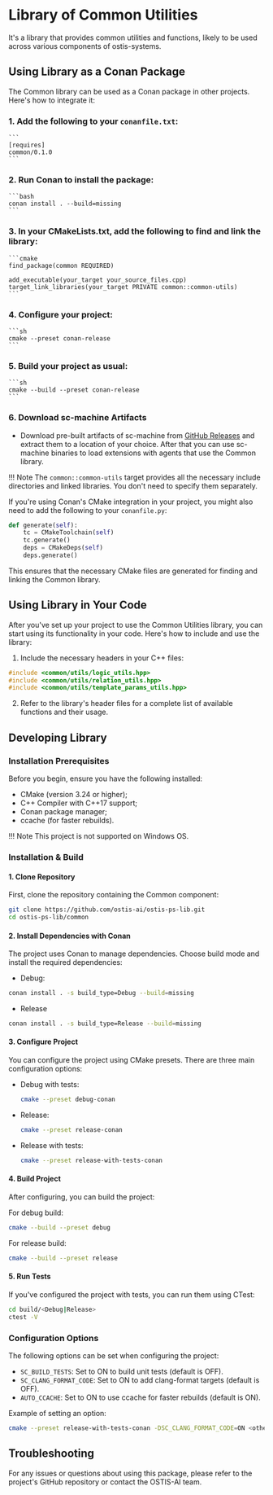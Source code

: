 # Library of Common Utilities

It's a library that provides common utilities and functions, likely to be used across various components of ostis-systems.

## Using Library as a Conan Package

The Common library can be used as a Conan package in other projects. Here's how to integrate it:

### 1. Add the following to your `conanfile.txt`:

    ```
    [requires]
    common/0.1.0
    ```

### 2. Run Conan to install the package:

    ```bash
    conan install . --build=missing
    ```

### 3. In your CMakeLists.txt, add the following to find and link the library:

    ```cmake
    find_package(common REQUIRED)

    add_executable(your_target your_source_files.cpp)
    target_link_libraries(your_target PRIVATE common::common-utils)
    ```

### 4. Configure your project:

    ```sh
    cmake --preset conan-release
    ```

### 5. Build your project as usual:

    ```sh
    cmake --build --preset conan-release
    ```

### 6. Download sc-machine Artifacts

   - Download pre-built artifacts of sc-machine from [GitHub Releases](https://github.com/ostis-ai/sc-machine/releases) and extract them to a location of your choice. After that you can use sc-machine binaries to load extensions with agents that use the Common library.

!!! Note
    The `common::common-utils` target provides all the necessary include directories and linked libraries. You don't need to specify them separately.

If you're using Conan's CMake integration in your project, you might also need to add the following to your `conanfile.py`:

```python
def generate(self):
    tc = CMakeToolchain(self)
    tc.generate()
    deps = CMakeDeps(self)
    deps.generate()
```

This ensures that the necessary CMake files are generated for finding and linking the Common library.

## Using Library in Your Code

After you've set up your project to use the Common Utilities library, you can start using its functionality in your code. Here's how to include and use the library:

1. Include the necessary headers in your C++ files:

```cpp
#include <common/utils/logic_utils.hpp>
#include <common/utils/relation_utils.hpp>
#include <common/utils/template_params_utils.hpp>
```

2. Refer to the library's header files for a complete list of available functions and their usage.

## Developing Library

### Installation Prerequisites

Before you begin, ensure you have the following installed:

- CMake (version 3.24 or higher);
- C++ Compiler with C++17 support;
- Conan package manager;
- ccache (for faster rebuilds).

!!! Note
    This project is not supported on Windows OS.

### Installation & Build

#### 1. Clone Repository

First, clone the repository containing the Common component:

```bash
git clone https://github.com/ostis-ai/ostis-ps-lib.git
cd ostis-ps-lib/common
```

#### 2. Install Dependencies with Conan

The project uses Conan to manage dependencies. Choose build mode and install the required dependencies:

- Debug:

```bash
conan install . -s build_type=Debug --build=missing
```

- Release

```bash
conan install . -s build_type=Release --build=missing
```

#### 3. Configure Project

You can configure the project using CMake presets. There are three main configuration options:

- Debug with tests:
  
  ```sh
  cmake --preset debug-conan
  ```

- Release:
  
  ```sh
  cmake --preset release-conan
  ```

- Release with tests:
  
  ```sh
  cmake --preset release-with-tests-conan
  ```

#### 4. Build Project

After configuring, you can build the project:

For debug build:

```sh
cmake --build --preset debug
```

For release build:

```sh
cmake --build --preset release
```

#### 5. Run Tests

If you've configured the project with tests, you can run them using CTest:

```sh
cd build/<Debug|Release>
ctest -V
```

### Configuration Options

The following options can be set when configuring the project:

- `SC_BUILD_TESTS`: Set to ON to build unit tests (default is OFF).
- `SC_CLANG_FORMAT_CODE`: Set to ON to add clang-format targets (default is OFF).
- `AUTO_CCACHE`: Set to ON to use ccache for faster rebuilds (default is ON).

Example of setting an option:

```sh
cmake --preset release-with-tests-conan -DSC_CLANG_FORMAT_CODE=ON <other_options>
```

## Troubleshooting

For any issues or questions about using this package, please refer to the project's GitHub repository or contact the OSTIS-AI team.
